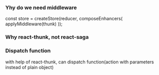 ### Yhy do we need middleware

const store = createStore(reducer, composeEnhancers(
  applyMiddleware(thunk)
));

### Why react-thunk, not react-saga

### Dispatch function 

with help of react-thunk, can dispatch function(action with parameters instead of plain object)
